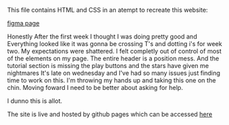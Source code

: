 This file contains HTML and CSS in an atempt to recreate this website: 

[figma page](https://www.figma.com/design/XrEAsu1vQj5fhVaNG38d2W/Homepage?node-id=0-1&p=f&t=u2JKGXsekP86Jc1G-0)

Honestly After the first week I thought I was doing pretty good and Everything looked like it was gonna be crossing T's and dotting i's for week two. My expectations were shattered. I felt completly out of control of most of the elements on my page. The entire header is a position mess. And the tutorial section is missing the play buttons and the stars have given me nightmares It's late on wednesday and I've had so many issues just finding time to work on this. I'm throwing my hands up and taking this one on the chin. Moving foward I need to be better about asking for help. 

I dunno this is allot.

The site is live and hosted by github pages which can be accessed [here](https://maxnchief.github.io/figma-site-pages/)
